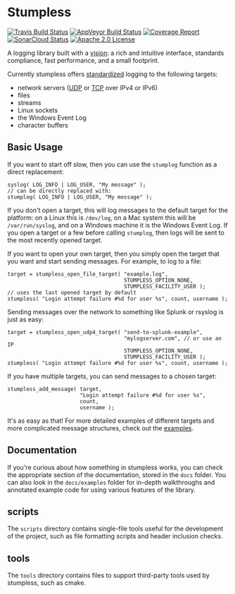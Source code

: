 # Stumpless

[![Travis Build Status](https://travis-ci.org/goatshriek/stumpless.svg?branch=master)](https://travis-ci.org/goatshriek/stumpless)
[![AppVeyor Build Status](https://ci.appveyor.com/api/projects/status/uwied5cn5jujl4d2/branch/master?svg=true)](https://ci.appveyor.com/project/goatshriek/stumpless)
[![Coverage Report](https://codecov.io/gh/goatshriek/stumpless/branch/master/graph/badge.svg)](https://codecov.io/gh/goatshriek/stumpless)
[![SonarCloud Status](https://sonarcloud.io/api/project_badges/measure?project=stumpless&metric=alert_status)](https://sonarcloud.io/dashboard?id=stumpless)
[![Apache 2.0 License](https://img.shields.io/badge/license-Apache%202.0-blue.svg)](https://opensource.org/licenses/Apache-2.0)

A logging library built with a [vision](docs/vision.md): a rich and intuitive
interface, standards compliance, fast performance, and a small footprint.

Currently stumpless offers [standardized](https://tools.ietf.org/html/rfc5424)
logging to the following targets:
 * network servers ([UDP](https://tools.ietf.org/html/rfc5426) or
   [TCP](https://tools.ietf.org/html/rfc6587) over IPv4 or IPv6)
 * files
 * streams
 * Linux sockets
 * the Windows Event Log
 * character buffers

## Basic Usage
If you want to start off slow, then you can use the `stumplog` function as a
direct replacement:

    syslog( LOG_INFO | LOG_USER, "My message" );
    // can be directly replaced with:
    stumplog( LOG_INFO | LOG_USER, "My message" );

If you don't open a target, this will log messages to the default target for the
platform: on a Linux this is `/dev/log`, on a Mac system this will be
`/var/run/syslog`, and on a Windows machine it is the Windows Event Log. If you
open a target or a few before calling `stumplog`, then logs will be sent to the
most recently opened target.

If you want to open your own target, then you simply open the target that you
want and start sending messages. For example, to log to a file:

    target = stumpless_open_file_target( "example.log",
                                         STUMPLESS_OPTION_NONE,
                                         STUMPLESS_FACILITY_USER );
    // uses the last opened target by default
    stumpless( "Login attempt failure #%d for user %s", count, username );

Sending messages over the network to something like Splunk or rsyslog is just
as easy:

    target = stumpless_open_udp4_target( "send-to-splunk-example",
                                         "mylogserver.com", // or use an IP
                                         STUMPLESS_OPTION_NONE,
                                         STUMPLESS_FACILITY_USER );
    stumpless( "Login attempt failure #%d for user %s", count, username );

If you have multiple targets, you can send messages to a chosen target:

    stumpless_add_message( target,
                           "Login attempt failure #%d for user %s",
                           count,
                           username );

It's as easy as that! For more detailed examples of different targets and more
complicated message structures, check out the [examples](docs/examples).

## Documentation
If you're curious about how something in stumpless works, you can check the
appropriate section of the documentation, stored in the `docs` folder. You can
also look in the `docs/examples` folder for in-depth walkthroughs and annotated
example code for using various features of the library.

## scripts
The `scripts` directory contains single-file tools useful for the development
of the project, such as file formatting scripts and header inclusion checks.

## tools
The `tools` directory contains files to support third-party tools used by
stumpless, such as cmake.
